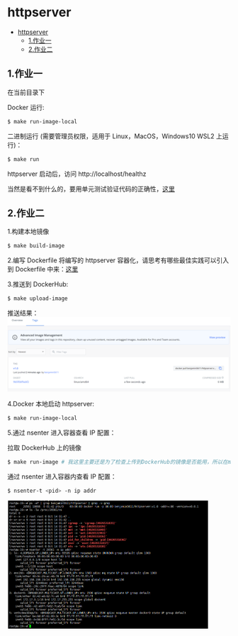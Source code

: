 # httpserver

- [httpserver](#httpserver)
  - [1.作业一](#1作业一)
  - [2.作业二](#2作业二)

## 1.作业一

在当前目录下

Docker 运行:

```bash
$ make run-image-local
```

二进制运行 (需要管理员权限，适用于 Linux，MacOS，Windows10 WSL2 上运行)：

```bash
$ make run
```

httpserver 启动后，访问 http://localhost/healthz

当然是看不到什么的，要用单元测试验证代码的正确性，[这里](https://github.com/startdusk/cncamp-homework/blob/master/httpserver/handler/handler_test.go)

## 2.作业二

1.构建本地镜像

```bash
$ make build-image
```

2.编写 Dockerfile 将编写的 httpserver 容器化，请思考有哪些最佳实践可以引入到 Dockerfile 中来：[这里](https://github.com/startdusk/cncamp-homework/blob/master/httpserver/Dockerfile)

3.推送到 DockerHub:

```bash
$ make upload-image
```

推送结果：
<img src="../assets/dockerpush.png" alt="" style="zoom:50%;" />

4.Docker 本地启动 httpserver:

```bash
$ make run-image-local
```

5.通过 nsenter 进入容器查看 IP 配置：

拉取 DockerHub 上的镜像

```bash
$ make run-image # 我这里主要还是为了检查上传到DockerHub的镜像是否能用，所以在makefile里面拉取了DockerHub上传了的镜像
```

通过 nsenter 进入容器内查看 IP 配置：

```bash
$ nsenter-t <pid> -n ip addr
```

<img src="../assets/in-container.png" alt="" style="zoom:50%;" />
